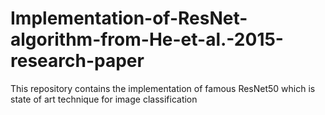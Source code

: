 # Implementation-of-ResNet-algorithm-from-He-et-al.-2015-research-paper
This repository contains the implementation of famous ResNet50 which is state of art technique for image classification
